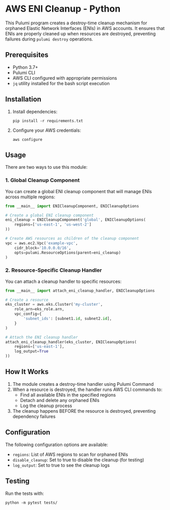 # AWS ENI Cleanup - Python

This Pulumi program creates a destroy-time cleanup mechanism for orphaned Elastic Network Interfaces (ENIs) in AWS accounts. It ensures that ENIs are properly cleaned up when resources are destroyed, preventing failures during `pulumi destroy` operations.

## Prerequisites

- Python 3.7+
- Pulumi CLI
- AWS CLI configured with appropriate permissions
- `jq` utility installed for the bash script execution

## Installation

1. Install dependencies:
   ```
   pip install -r requirements.txt
   ```

2. Configure your AWS credentials:
   ```
   aws configure
   ```

## Usage

There are two ways to use this module:

### 1. Global Cleanup Component

You can create a global ENI cleanup component that will manage ENIs across multiple regions:

```python
from __main__ import ENICleanupComponent, ENICleanupOptions

# Create a global ENI cleanup component
eni_cleanup = ENICleanupComponent('global', ENICleanupOptions(
    regions=['us-east-1', 'us-west-2']
))

# Create AWS resources as children of the cleanup component
vpc = aws.ec2.Vpc('example-vpc',
    cidr_block='10.0.0.0/16',
    opts=pulumi.ResourceOptions(parent=eni_cleanup)
)
```

### 2. Resource-Specific Cleanup Handler

You can attach a cleanup handler to specific resources:

```python
from __main__ import attach_eni_cleanup_handler, ENICleanupOptions

# Create a resource
eks_cluster = aws.eks.Cluster('my-cluster',
    role_arn=eks_role.arn,
    vpc_config={
        'subnet_ids': [subnet1.id, subnet2.id],
    }
)

# Attach the ENI cleanup handler
attach_eni_cleanup_handler(eks_cluster, ENICleanupOptions(
    regions=['us-east-1'],
    log_output=True
))
```

## How It Works

1. The module creates a destroy-time handler using Pulumi Command
2. When a resource is destroyed, the handler runs AWS CLI commands to:
   - Find all available ENIs in the specified regions
   - Detach and delete any orphaned ENIs
   - Log the cleanup process
3. The cleanup happens BEFORE the resource is destroyed, preventing dependency failures

## Configuration

The following configuration options are available:

- `regions`: List of AWS regions to scan for orphaned ENIs
- `disable_cleanup`: Set to true to disable the cleanup (for testing)
- `log_output`: Set to true to see the cleanup logs

## Testing

Run the tests with:
```
python -m pytest tests/
```